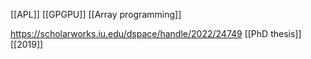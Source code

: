 [[APL]] [[GPGPU]] [[Array programming]]

https://scholarworks.iu.edu/dspace/handle/2022/24749 [[PhD thesis]] [[2019]]